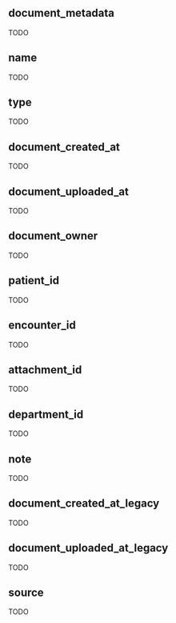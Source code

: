 ## document_metadata

TODO

## name

TODO

## type

TODO

## document_created_at

TODO

## document_uploaded_at

TODO

## document_owner

TODO

## patient_id

TODO

## encounter_id

TODO

## attachment_id

TODO

## department_id

TODO

## note

TODO

## document_created_at_legacy

TODO

## document_uploaded_at_legacy

TODO

## source

TODO

